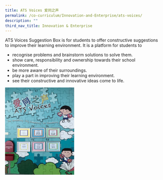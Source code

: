 ```yaml
---
title: ATS Voices 爱同之声
permalink: /co-curriculum/Innovation-and-Enterprise/ats-voices/
description: ""
third_nav_title: Innovation & Enterprise
---
```

ATS Voices Suggestion Box is for students to offer constructive suggestions to improve their learning environment. It is a platform for students to

* recognise problems and brainstorm solutions to solve them.
* show care, responsibility and ownership towards their school environment.
* be more aware of their surroundings.
* play a part in improving their learning environment.
* see their constructive and innovative ideas come to life.

<img src="/images/atSVOICES.jpeg" 
     style="width:45%">